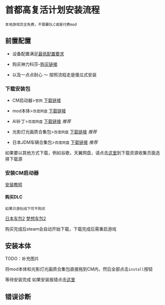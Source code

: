 # 首都高复活计划安装流程

`本地游戏完全免费，不需要DLC或是付费mod`

## 前置配置

- 设备配置满足[最低配置要求](../page_performance/performanceRequirement#mod性能要求)

- 购买神力科莎-[购买链接](https://store.steampowered.com/app/244210/_Assetto_Corsa/)

- 以及一点点耐心 ～ 按照流程走是傻瓜式安装

### 下载安装包

- CM启动器>`官网` [下载链接]()

- mod本体>`百度网盘` [下载链接]()

- AI补丁>`百度网盘` [下载链接]() 	*推荐*

- 光影灯光画质合集包>`百度网盘` [下载链接]()	*推荐*

- 日本JDM车辆合集包>`百度网盘` [下载链接]() 	*推荐*

如果要以其他方式下载，例如谷歌，天翼网盘，请点击[这里](../page_download/)到下载资源收集页面选择下载源

### 安装CM启动器

[安装教程]()

#### 购买DLC

`如果只游玩线下可不购买`

[日本车包2]()   [梦想车包2]()

购买完成后steam会自动开始下载，下载完成后需重启游戏

## 安装本体

TODO：补充图片

将mod本体和光影灯光画质合集包直接拖到CM内，然后全部点击`install`按钮

等待安装完成 如果安装报错点击[这里]()

## 错误诊断



